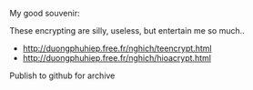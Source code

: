 My good souvenir:

These encrypting are silly, useless, but entertain me so much..

* http://duongphuhiep.free.fr/nghich/teencrypt.html
* http://duongphuhiep.free.fr/nghich/hioacrypt.html

Publish to github for archive